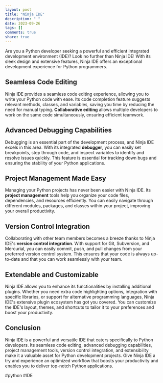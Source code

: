 ```yaml
---
layout: post
title: "Ninja IDE"
description: " "
date: 2023-09-26
tags: []
comments: true
share: true
---
```


Are you a Python developer seeking a powerful and efficient integrated development environment (IDE)? Look no further than Ninja IDE! With its sleek design and extensive features, Ninja IDE offers an exceptional development experience for Python programmers.

## Seamless Code Editing

Ninja IDE provides a seamless code editing experience, allowing you to write your Python code with ease. Its code completion feature suggests relevant methods, classes, and variables, saving you time by reducing the need for manual typing. **Collaborative editing** allows multiple developers to work on the same code simultaneously, ensuring efficient teamwork.

## Advanced Debugging Capabilities

Debugging is an essential part of the development process, and Ninja IDE excels in this area. With its integrated **debugger**, you can easily set breakpoints, step through code, and inspect variables to identify and resolve issues quickly. This feature is essential for tracking down bugs and ensuring the stability of your Python applications.

## Project Management Made Easy

Managing your Python projects has never been easier with Ninja IDE. Its **project management** tools help you organize your code files, dependencies, and resources efficiently. You can easily navigate through different modules, packages, and classes within your project, improving your overall productivity.

## Version Control Integration

Collaborating with other team members becomes a breeze thanks to Ninja IDE's **version control integration**. With support for Git, Subversion, and Mercurial, you can easily commit, push, and pull changes from your preferred version control system. This ensures that your code is always up-to-date and that you can work seamlessly with your team.

## Extendable and Customizable

Ninja IDE allows you to enhance its functionalities by installing additional plugins. Whether you need extra code highlighting options, integration with specific libraries, or support for alternative programming languages, Ninja IDE's extensive plugin ecosystem has got you covered. You can customize the IDE's layout, themes, and shortcuts to tailor it to your preferences and boost your productivity.

## Conclusion

Ninja IDE is a powerful and versatile IDE that caters specifically to Python developers. Its seamless code editing, advanced debugging capabilities, project management tools, version control integration, and extensibility make it a valuable asset for Python development projects. Give Ninja IDE a try and experience an optimized workflow that boosts your productivity and enables you to deliver top-notch Python applications.

#python #IDE